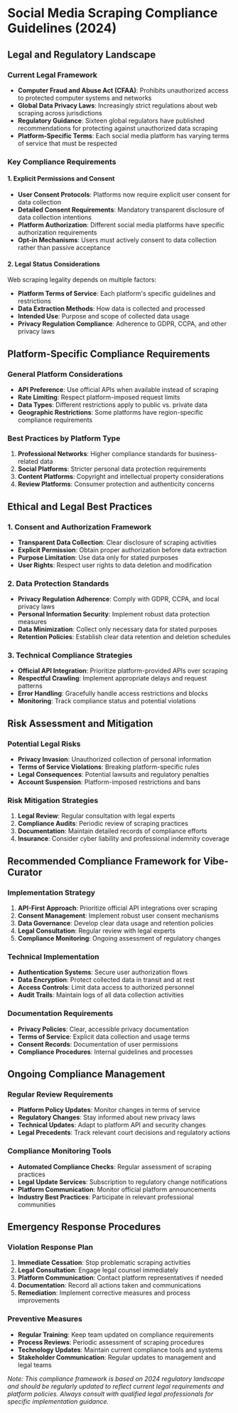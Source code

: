# Social Media Scraping Compliance Guidelines (2024)

## Legal and Regulatory Landscape

### Current Legal Framework
- **Computer Fraud and Abuse Act (CFAA)**: Prohibits unauthorized access to protected computer systems and networks
- **Global Data Privacy Laws**: Increasingly strict regulations about web scraping across jurisdictions
- **Regulatory Guidance**: Sixteen global regulators have published recommendations for protecting against unauthorized data scraping
- **Platform-Specific Terms**: Each social media platform has varying terms of service that must be respected

### Key Compliance Requirements

#### 1. Explicit Permissions and Consent
- **User Consent Protocols**: Platforms now require explicit user consent for data collection
- **Detailed Consent Requirements**: Mandatory transparent disclosure of data collection intentions
- **Platform Authorization**: Different social media platforms have specific authorization requirements
- **Opt-in Mechanisms**: Users must actively consent to data collection rather than passive acceptance

#### 2. Legal Status Considerations
Web scraping legality depends on multiple factors:
- **Platform Terms of Service**: Each platform's specific guidelines and restrictions
- **Data Extraction Methods**: How data is collected and processed
- **Intended Use**: Purpose and scope of collected data usage
- **Privacy Regulation Compliance**: Adherence to GDPR, CCPA, and other privacy laws

## Platform-Specific Compliance Requirements

### General Platform Considerations
- **API Preference**: Use official APIs when available instead of scraping
- **Rate Limiting**: Respect platform-imposed request limits
- **Data Types**: Different restrictions apply to public vs. private data
- **Geographic Restrictions**: Some platforms have region-specific compliance requirements

### Best Practices by Platform Type
1. **Professional Networks**: Higher compliance standards for business-related data
2. **Social Platforms**: Stricter personal data protection requirements
3. **Content Platforms**: Copyright and intellectual property considerations
4. **Review Platforms**: Consumer protection and authenticity concerns

## Ethical and Legal Best Practices

### 1. Consent and Authorization Framework
- **Transparent Data Collection**: Clear disclosure of scraping activities
- **Explicit Permission**: Obtain proper authorization before data extraction
- **Purpose Limitation**: Use data only for stated purposes
- **User Rights**: Respect user rights to data deletion and modification

### 2. Data Protection Standards
- **Privacy Regulation Adherence**: Comply with GDPR, CCPA, and local privacy laws
- **Personal Information Security**: Implement robust data protection measures
- **Data Minimization**: Collect only necessary data for stated purposes
- **Retention Policies**: Establish clear data retention and deletion schedules

### 3. Technical Compliance Strategies
- **Official API Integration**: Prioritize platform-provided APIs over scraping
- **Respectful Crawling**: Implement appropriate delays and request patterns
- **Error Handling**: Gracefully handle access restrictions and blocks
- **Monitoring**: Track compliance status and potential violations

## Risk Assessment and Mitigation

### Potential Legal Risks
- **Privacy Invasion**: Unauthorized collection of personal information
- **Terms of Service Violations**: Breaking platform-specific rules
- **Legal Consequences**: Potential lawsuits and regulatory penalties
- **Account Suspension**: Platform-imposed restrictions and bans

### Risk Mitigation Strategies
1. **Legal Review**: Regular consultation with legal experts
2. **Compliance Audits**: Periodic review of scraping practices
3. **Documentation**: Maintain detailed records of compliance efforts
4. **Insurance**: Consider cyber liability and professional indemnity coverage

## Recommended Compliance Framework for Vibe-Curator

### Implementation Strategy
1. **API-First Approach**: Prioritize official API integrations over scraping
2. **Consent Management**: Implement robust user consent mechanisms
3. **Data Governance**: Develop clear data usage and retention policies
4. **Legal Consultation**: Regular review with legal experts
5. **Compliance Monitoring**: Ongoing assessment of regulatory changes

### Technical Implementation
- **Authentication Systems**: Secure user authorization flows
- **Data Encryption**: Protect collected data in transit and at rest
- **Access Controls**: Limit data access to authorized personnel
- **Audit Trails**: Maintain logs of all data collection activities

### Documentation Requirements
- **Privacy Policies**: Clear, accessible privacy documentation
- **Terms of Service**: Explicit data collection and usage terms
- **Consent Records**: Documentation of user permissions
- **Compliance Procedures**: Internal guidelines and processes

## Ongoing Compliance Management

### Regular Review Requirements
- **Platform Policy Updates**: Monitor changes in terms of service
- **Regulatory Changes**: Stay informed about new privacy laws
- **Technical Updates**: Adapt to platform API and security changes
- **Legal Precedents**: Track relevant court decisions and regulatory actions

### Compliance Monitoring Tools
- **Automated Compliance Checks**: Regular assessment of scraping practices
- **Legal Update Services**: Subscription to regulatory change notifications
- **Platform Communication**: Monitor official platform announcements
- **Industry Best Practices**: Participate in relevant professional communities

## Emergency Response Procedures

### Violation Response Plan
1. **Immediate Cessation**: Stop problematic scraping activities
2. **Legal Consultation**: Engage legal counsel immediately
3. **Platform Communication**: Contact platform representatives if needed
4. **Documentation**: Record all actions taken and communications
5. **Remediation**: Implement corrective measures and process improvements

### Preventive Measures
- **Regular Training**: Keep team updated on compliance requirements
- **Process Reviews**: Periodic assessment of scraping procedures
- **Technology Updates**: Maintain current compliance tools and systems
- **Stakeholder Communication**: Regular updates to management and legal teams

*Note: This compliance framework is based on 2024 regulatory landscape and should be regularly updated to reflect current legal requirements and platform policies. Always consult with qualified legal professionals for specific implementation guidance.*